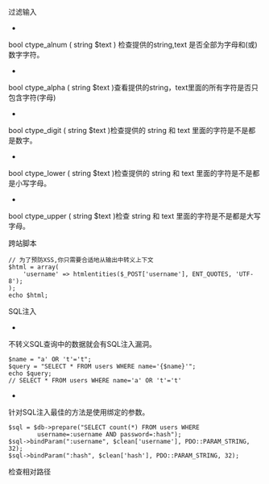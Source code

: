 过滤输入

* 
bool ctype_alnum ( string $text )
检查提供的string,text 是否全部为字母和(或)数字字符。

* 
bool ctype_alpha ( string $text )查看提供的string，text里面的所有字符是否只包含字符(字母)

* 
bool ctype_digit ( string $text )检查提供的 string 和 text 里面的字符是不是都是数字。

* 
bool ctype_lower ( string $text )检查提供的 string 和 text 里面的字符是不是都是小写字母。

* 
bool ctype_upper ( string $text )检查 string 和 text 里面的字符是不是都是大写字母。

跨站脚本

```
// 为了预防XSS,你只需要合适地从输出中转义上下文
$html = array(
    'username' => htmlentities($_POST['username'], ENT_QUOTES, 'UTF-8');
);
echo $html;
```
SQL注入

* 
不转义SQL查询中的数据就会有SQL注入漏洞。

```
$name = "a' OR 't'='t";
$query = "SELECT * FROM users WHERE name='{$name}'";
echo $query;
// SELECT * FROM users WHERE name='a' OR 't'='t'
```
* 
针对SQL注入最佳的方法是使用绑定的参数。

```
$sql = $db->prepare("SELECT count(*) FROM users WHERE
        username=:username AND password=:hash");
$sql->bindParam(":username", $clean['username'], PDO::PARAM_STRING, 32);
$sql->bindParam(":hash", $clean['hash'], PDO::PARAM_STRING, 32);
```
检查相对路径



